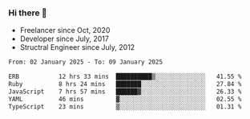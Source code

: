 ### Hi there 👋

- Freelancer since Oct, 2020
- Developer since July, 2017
- Structral Engineer since July, 2012

<!--START_SECTION:waka-->

```txt
From: 02 January 2025 - To: 09 January 2025

ERB           12 hrs 33 mins  ██████████▒░░░░░░░░░░░░░░   41.55 %
Ruby          8 hrs 24 mins   ███████░░░░░░░░░░░░░░░░░░   27.84 %
JavaScript    7 hrs 57 mins   ██████▓░░░░░░░░░░░░░░░░░░   26.33 %
YAML          46 mins         ▓░░░░░░░░░░░░░░░░░░░░░░░░   02.55 %
TypeScript    23 mins         ▒░░░░░░░░░░░░░░░░░░░░░░░░   01.31 %
```

<!--END_SECTION:waka-->
